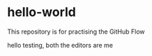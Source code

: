 # hello-world
This repository is for practising the GitHub Flow

hello testing, both the editors are me